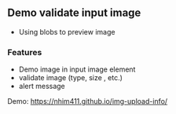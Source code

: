 ## Demo validate input image
- Using blobs to preview image
### Features
- Demo image in input image element
- validate image (type, size , etc.)
- alert message

Demo: https://nhim411.github.io/img-upload-info/